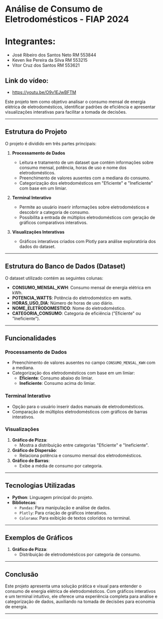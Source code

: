 # Análise de Consumo de Eletrodomésticos - FIAP 2024

# Integrantes:
- José Ribeiro dos Santos Neto RM 553844
- Keven Ike Pereira da Silva RM 553215
- Vitor Cruz dos Santos RM 553621

## Link do vídeo:
- https://youtu.be/O9v1EJwBFTM

Este projeto tem como objetivo analisar o consumo mensal de energia elétrica de eletrodomésticos, identificar padrões de eficiência e apresentar visualizações interativas para facilitar a tomada de decisões.

---

## Estrutura do Projeto

O projeto é dividido em três partes principais:

1. **Processamento de Dados**
   - Leitura e tratamento de um dataset que contém informações sobre consumo mensal, potência, horas de uso e nome dos eletrodomésticos.
   - Preenchimento de valores ausentes com a mediana do consumo.
   - Categorização dos eletrodomésticos em "Eficiente" e "Ineficiente" com base em um limiar.

2. **Terminal Interativo**
   - Permite ao usuário inserir informações sobre eletrodomésticos e descobrir a categoria de consumo.
   - Possibilita a entrada de múltiplos eletrodomésticos com geração de gráficos comparativos interativos.

3. **Visualizações Interativas**
   - Gráficos interativos criados com Plotly para análise exploratória dos dados do dataset.

---

## Estrutura do Banco de Dados (Dataset)

O dataset utilizado contém as seguintes colunas:

- **CONSUMO_MENSAL_KWH**: Consumo mensal de energia elétrica em kWh.
- **POTENCIA_WATTS**: Potência do eletrodoméstico em watts.
- **HORAS_USO_DIA**: Número de horas de uso diário.
- **NOME_ELETRODOMESTICO**: Nome do eletrodoméstico.
- **CATEGORIA_CONSUMO**: Categoria de eficiência ("Eficiente" ou "Ineficiente").

---

## Funcionalidades

### **Processamento de Dados**
- Preenchimento de valores ausentes no campo `CONSUMO_MENSAL_KWH` com a mediana.
- Categorização dos eletrodomésticos com base em um limiar:
  - **Eficiente**: Consumo abaixo do limiar.
  - **Ineficiente**: Consumo acima do limiar.

### **Terminal Interativo**
- Opção para o usuário inserir dados manuais de eletrodomésticos.
- Comparação de múltiplos eletrodomésticos com gráficos de barras interativos.

### **Visualizações**
1. **Gráfico de Pizza**:
   - Mostra a distribuição entre categorias "Eficiente" e "Ineficiente".
2. **Gráfico de Dispersão**:
   - Relaciona potência e consumo mensal dos eletrodomésticos.
3. **Gráfico de Barras**:
   - Exibe a média de consumo por categoria.

---

## Tecnologias Utilizadas

- **Python**: Linguagem principal do projeto.
- **Bibliotecas**:
  - `Pandas`: Para manipulação e análise de dados.
  - `Plotly`: Para criação de gráficos interativos.
  - `Colorama`: Para exibição de textos coloridos no terminal.

---

## Exemplos de Gráficos

1. **Gráfico de Pizza**:
   - Distribuição de eletrodomésticos por categoria de consumo.


---

## Conclusão

Este projeto apresenta uma solução prática e visual para entender o consumo de energia elétrica de eletrodomésticos. Com gráficos interativos e um terminal intuitivo, ele oferece uma experiência completa para análise e categorização de dados, auxiliando na tomada de decisões para economia de energia.

---
